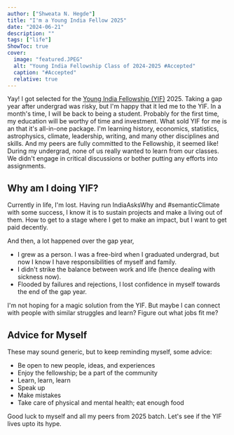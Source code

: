 ```yaml
---
author: ["Shweata N. Hegde"]
title: "I'm a Young India Fellow 2025"
date: "2024-06-21"
description: ""
tags: ["life"]
ShowToc: true
cover:
  image: "featured.JPEG"
  alt: "Young India Fellowship Class of 2024-2025 #Accepted"
  caption: "#Accepted"
  relative: true
---
```

Yay! I got selected for the [Young India Fellowship (YIF)](https://www.ashoka.edu.in/academic-programme/young-india-fellowship/) 2025. Taking a gap year after undergrad was risky, but I'm happy that it led me to the YIF. In a month's time, I will be back to being a student. Probably for the first time, my education will be worthy of time and investment. What sold YIF for me is an that it's all-in-one package. I'm learning history, economics, statistics, astrophysics, climate, leadership, writing, and many other disciplines and skills. And my peers are fully committed to the Fellowship, it seemed like! During my undergrad, none of us really wanted to learn from our classes. We didn't engage in critical discussions or bother putting any efforts into assignments.

## Why am I doing YIF?

Currently in life, I'm lost. Having run IndiaAsksWhy and #semanticClimate with some success, I know it is to sustain projects and make a living out of them. How to get to a stage where I get to make an impact, but I want to get paid decently.

And then, a lot happened over the gap year,
-  I grew as a person. I was a free-bird when I graduated undergrad, but now I know I have responsibilities of myself and family. 
- I didn't strike the balance between work and life (hence dealing with sickness now). 
- Flooded by failures and rejections, I lost confidence in myself towards the end of the gap year.

I'm not hoping for a magic solution from the YIF. But maybe I can connect with people with similar struggles and learn? Figure out what jobs fit me?

## Advice for Myself
These may sound generic, but to keep reminding myself, some advice:
- Be open to new people, ideas, and experiences
- Enjoy the fellowship; be a part of the community
- Learn, learn, learn
- Speak up
- Make mistakes
- Take care of physical and mental health; eat enough food

Good luck to myself and all my peers from 2025 batch. Let's see if the YIF lives upto its hype.